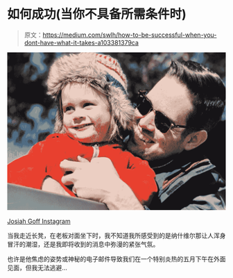 # 如何成功(当你不具备所需条件时)

> 原文：<https://medium.com/swlh/how-to-be-successful-when-you-dont-have-what-it-takes-a103381379ca>

![](img/d4d73f64f4fcb9065db6adba5c9d9227.png)

[Josiah Goff Instagram](https://www.instagram.com/josiahgoff/)

当我走近长凳，在老板对面坐下时，我不知道我所感受到的是纳什维尔那让人浑身冒汗的潮湿，还是我即将收到的消息中弥漫的紧张气氛。

也许是他焦虑的姿势或神秘的电子邮件导致我们在一个特别炎热的五月下午在外面见面，但我无法逃避…